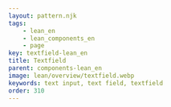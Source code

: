 ```yaml
---
layout: pattern.njk
tags: 
    - lean_en
    - lean_components_en
    - page
key: textfield-lean_en
title: Textfield
parent: components-lean_en
image: lean/overview/textfield.webp
keywords: text input, text field, textfield
order: 310
---
```

